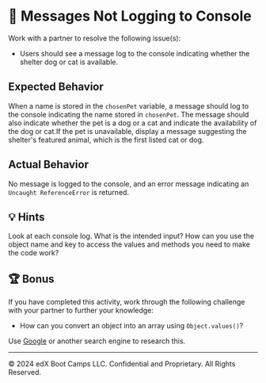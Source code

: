 # 🐛 Messages Not Logging to Console

Work with a partner to resolve the following issue(s):

* Users should see a message log to the console indicating whether the shelter dog or cat is available.

## Expected Behavior

When a name is stored in the `chosenPet` variable, a message should log to the console indicating the name stored in `chosenPet`. The message should also indicate whether the pet is a dog or a cat and indicate the availability of the dog or cat.If the pet is unavailable, display a message suggesting the shelter's featured animal, which is the first listed cat or dog.

## Actual Behavior

No message is logged to the console, and an error message indicating an `Uncaught ReferenceError` is returned.

## 💡 Hints

Look at each console log. What is the intended input? How can you use the object name and key to access the values and methods you need to make the code work?

## 🏆 Bonus

If you have completed this activity, work through the following challenge with your partner to further your knowledge:

* How can you convert an object into an array using `Object.values()`?

Use [Google](https://www.google.com) or another search engine to research this.

---

© 2024 edX Boot Camps LLC. Confidential and Proprietary. All Rights Reserved.
